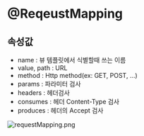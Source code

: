 # @ReqeustMapping

## 속성값

- name : 뷰 템플릿에서 식별할때 쓰는 이름
- value, path : URL
- method : Http method(ex: GET, POST, ...)
- params : 파라미터 검사
- headers : 헤더검사
- consumes : 헤더 Content-Type 검사
- produces : 헤더의 Accept 검사

![requestMapping.png](./img/requestMapping.png)